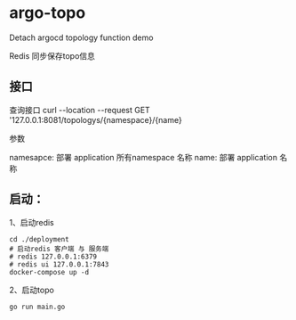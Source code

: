 # argo-topo

Detach argocd topology function demo

Redis 同步保存topo信息

## 接口

查询接口 curl --location --request GET '127.0.0.1:8081/topologys/{namespace}/{name}

参数

namesapce:  部署 application 所有namespace 名称 name:       部署 application 名称

## 启动：

1、启动redis

```shell
cd ./deployment 
# 启动redis 客户端 与 服务端
# redis 127.0.0.1:6379  
# redis ui 127.0.0.1:7843
docker-compose up -d 
```

2、启动topo

```shell
go run main.go
```
